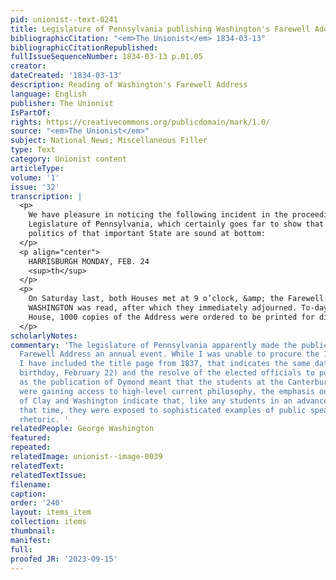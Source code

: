 ```yaml
---
pid: unionist--text-0241
title: Legislature of Pennsylvania publishing Washington's Farewell Address
bibliographicCitation: "<em>The Unionist</em> 1834-03-13"
bibliographicCitationRepublished: 
fullIssueSequenceNumber: 1834-03-13 p.01.05
creator: 
dateCreated: '1834-03-13'
description: Reading of Washington's Farewell Address
language: English
publisher: The Unionist
IsPartOf: 
rights: https://creativecommons.org/publicdomain/mark/1.0/
source: "<em>The Unionist</em>"
subject: National News; Miscellaneous Filler
type: Text
category: Unionist content
articleType: 
volume: '1'
issue: '32'
transcription: |
  <p>
    We have pleasure in noticing the following incident in the proceedings of the
    Legislature of Pennsylvania, which certainly goes far to show that the
    politics of that important State are sound at bottom:
  </p>
  <p align="center">
    HARRISBURGH MONDAY, FEB. 24
    <sup>th</sup>
  </p>
  <p>
    On Saturday last, both Houses met at 9 o’clock, &amp; the Farewell Address of
    WASHINGTON was read, after which they immediately adjourned. To-day, in the
    House, 1000 copies of the Address were ordered to be printed for distribution.
  </p>
scholarlyNotes: 
commentary: 'The legislature of Pennsylvania apparently made the publication of Washington''s
  Farewell Address an annual event. While I was unable to procure the 1834 edition,
  I have included the title page from 1837, that indicates the same date (Washington''s
  birthday, February 22) and the resolve of the elected officials to publish it. Just
  as the publication of Dymond meant that the students at the Canterbury Female Academy
  were gaining access to high-level current philosophy, the emphasis on the speeches
  of Clay and Washington indicate that, like any students in an advanced academy of
  that time, they were exposed to sophisticated examples of public speaking and political
  rhetoric. '
relatedPeople: George Washington
featured: 
repeated: 
relatedImage: unionist--image-0039
relatedText: 
relatedTextIssue: 
filename: 
caption: 
order: '240'
layout: items_item
collection: items
thumbnail: 
manifest: 
full: 
proofed JR: '2023-09-15'
---
```

